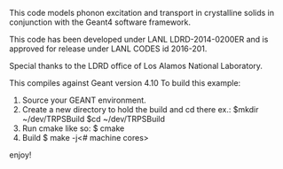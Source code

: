 This code models phonon excitation and transport in crystalline solids in conjunction with the Geant4 software framework. 

This code has been developed under LANL LDRD-2014-0200ER and is approved for release under LANL CODES id 2016-201.

Special thanks to the LDRD office of Los Alamos National Laboratory.


This compiles against Geant version 4.10
To build this example:
1) Source your GEANT environment.
2) Create a new directory to hold the build and cd there ex.:
$mkdir ~/dev/TRPSBuild
$cd    ~/dev/TRPSBuild
3) Run cmake like so:
$ cmake <source directory>
4) Build
$ make -j<# machine cores>

enjoy!
